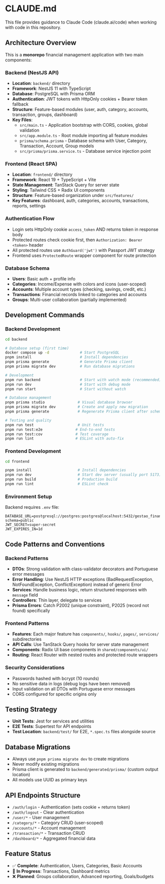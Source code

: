 # CLAUDE.md

This file provides guidance to Claude Code (claude.ai/code) when working with code in this repository.

## Architecture Overview

This is a **monorepo** financial management application with two main components:

### Backend (NestJS API)
- **Location**: `backend/` directory
- **Framework**: NestJS 11 with TypeScript
- **Database**: PostgreSQL with Prisma ORM
- **Authentication**: JWT tokens with HttpOnly cookies + Bearer token fallback
- **Structure**: Feature-based modules (user, auth, category, accounts, transaction, groups, dashboard)
- **Key Files**:
  - `src/main.ts` - Application bootstrap with CORS, cookies, global validation
  - `src/app.module.ts` - Root module importing all feature modules
  - `prisma/schema.prisma` - Database schema with User, Category, Transaction, Account, Group models
  - `src/prisma/prisma.service.ts` - Database service injection point

### Frontend (React SPA)
- **Location**: `frontend/` directory
- **Framework**: React 19 + TypeScript + Vite
- **State Management**: TanStack Query for server state
- **Styling**: Tailwind CSS + Radix UI components
- **Structure**: Feature-based organization under `src/features/`
- **Key Features**: dashboard, auth, categories, accounts, transactions, reports, settings

### Authentication Flow
- Login sets HttpOnly cookie `access_token` AND returns token in response body
- Protected routes check cookie first, then `Authorization: Bearer <token>` header
- All protected routes use `AuthGuard('jwt')` with Passport JWT strategy
- Frontend uses `ProtectedRoute` wrapper component for route protection

### Database Schema
- **Users**: Basic auth + profile info
- **Categories**: Income/Expense with colors and icons (user-scoped)
- **Accounts**: Multiple account types (checking, savings, credit, etc.)
- **Transactions**: Financial records linked to categories and accounts
- **Groups**: Multi-user collaboration (partially implemented)

## Development Commands

### Backend Development
```bash
cd backend

# Database setup (first time)
docker compose up -d              # Start PostgreSQL
pnpm install                      # Install dependencies
pnpm prisma generate              # Generate Prisma client
pnpm prisma migrate dev           # Run database migrations

# Development
pnpm run backend                  # Start with watch mode (recommended)
pnpm run dev                      # Start with debug mode
pnpm run start                    # Start without watch

# Database management
pnpm prisma studio               # Visual database browser
pnpm prisma migrate dev          # Create and apply new migration
pnpm prisma generate             # Regenerate Prisma client after schema changes

# Testing and quality
pnpm run test                    # Unit tests
pnpm run test:e2e               # End-to-end tests
pnpm run test:cov               # Test coverage
pnpm run lint                   # ESLint with auto-fix
```

### Frontend Development
```bash
cd frontend

pnpm install                     # Install dependencies
pnpm run dev                     # Start dev server (usually port 5173)
pnpm run build                   # Production build
pnpm run lint                    # ESLint check
```

### Environment Setup
Backend requires `.env` file:
```env
DATABASE_URL=postgresql://postgres:postgres@localhost:5432/gestao_financeira?schema=public
JWT_SECRET=super-secret
JWT_EXPIRES_IN=1d
```

## Code Patterns and Conventions

### Backend Patterns
- **DTOs**: Strong validation with class-validator decorators and Portuguese error messages
- **Error Handling**: Use NestJS HTTP exceptions (BadRequestException, NotFoundException, ConflictException) instead of generic Error
- **Services**: Handle business logic, return structured responses with `message` field
- **Controllers**: Thin layer, delegate to services
- **Prisma Errors**: Catch P2002 (unique constraint), P2025 (record not found) specifically

### Frontend Patterns
- **Features**: Each major feature has `components/`, `hooks/`, `pages/`, `services/` subdirectories
- **API Calls**: Use TanStack Query hooks for server state management
- **Components**: Radix UI base components in `shared/components/ui/`
- **Routing**: React Router with nested routes and protected route wrappers

### Security Considerations
- Passwords hashed with bcrypt (10 rounds)
- No sensitive data in logs (debug logs have been removed)
- Input validation on all DTOs with Portuguese error messages
- CORS configured for specific origins only

## Testing Strategy
- **Unit Tests**: Jest for services and utilities
- **E2E Tests**: Supertest for API endpoints
- **Test Location**: `backend/test/` for E2E, `*.spec.ts` files alongside source

## Database Migrations
- Always use `pnpm prisma migrate dev` to create migrations
- Never modify existing migrations
- Prisma client is generated to `backend/generated/prisma/` (custom output location)
- All models use UUID as primary keys

## API Endpoints Structure
- `/auth/login` - Authentication (sets cookie + returns token)
- `/auth/logout` - Clear authentication
- `/user/*` - User management
- `/category/*` - Category CRUD (user-scoped)
- `/accounts/*` - Account management
- `/transaction/*` - Transaction CRUD
- `/dashboard/*` - Aggregated financial data

## Feature Status
- ✅ **Complete**: Authentication, Users, Categories, Basic Accounts
- 🚧 **In Progress**: Transactions, Dashboard metrics
- ❌ **Planned**: Groups collaboration, Advanced reporting, Goals/budgets